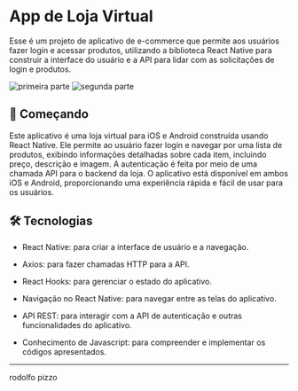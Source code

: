 # App de Loja Virtual 

Esse é um projeto de aplicativo de e-commerce que permite aos usuários fazer login e acessar produtos, utilizando a biblioteca React Native para construir a interface do usuário e a API para lidar com as solicitações de login e produtos.


![primeira parte](https://user-images.githubusercontent.com/109025291/216767098-84744c3d-5a46-4cdd-81c8-e4553aea87c8.gif)
![segunda parte](https://user-images.githubusercontent.com/109025291/216767102-3b9858ba-c013-48da-943e-944556072c1d.gif)

## 🚀 Começando

Este aplicativo é uma loja virtual para iOS e Android construída usando React Native. Ele permite ao usuário fazer login e navegar por uma lista de produtos, exibindo informações detalhadas sobre cada item, incluindo preço, descrição e imagem. A autenticação é feita por meio de uma chamada API para o backend da loja. O aplicativo está disponível em ambos iOS e Android, proporcionando uma experiência rápida e fácil de usar para os usuários.



## 🛠️ Tecnologias



* React Native: para criar a interface de usuário e a navegação.

* Axios: para fazer chamadas HTTP para a API.

* React Hooks: para gerenciar o estado do aplicativo.

* Navigação no React Native: para navegar entre as telas do aplicativo.

* API REST: para interagir com a API de autenticação e outras funcionalidades do aplicativo.

* Conhecimento de Javascript: para compreender e implementar os códigos apresentados.



---
rodolfo pizzo
